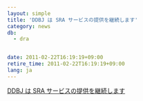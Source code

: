 ```yaml
---
layout: simple
title: 'DDBJ は SRA サービスの提供を継続します'
category: news
db:
  - dra


date: 2011-02-22T16:19:19+09:00
retire_time: 2011-02-22T16:19:19+09:00
lang: ja
---
```


<p><a href="/whatsnew/2011/DRA20110222.html">DDBJ は SRA サービスの提供を継続します</a></p>
